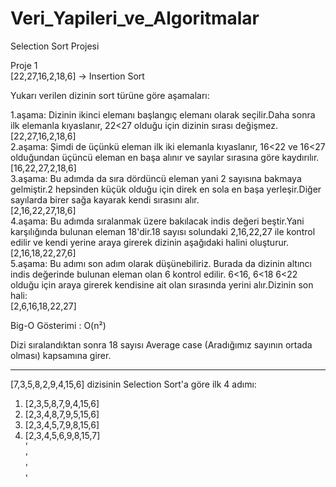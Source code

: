 # Veri_Yapileri_ve_Algoritmalar
Selection Sort Projesi  

Proje 1  
[22,27,16,2,18,6] -> Insertion Sort  
  
Yukarı verilen dizinin sort türüne göre aşamaları:  
  
1.aşama: Dizinin ikinci elemanı başlangıç elemanı olarak seçilir.Daha sonra ilk elemanla kıyaslanır, 22<27 olduğu için dizinin sırası değişmez.     
[22,27,16,2,18,6]  
2.aşama: Şimdi de üçünkü eleman ilk iki elemanla kıyaslanır, 16<22 ve 16<27 olduğundan üçüncü eleman en başa alınır ve sayılar sırasına göre kaydırılır.    
[16,22,27,2,18,6]  
3.aşama: Bu adımda da sıra dördüncü eleman yani 2 sayısına bakmaya gelmiştir.2 hepsinden küçük olduğu için direk en sola en başa yerleşir.Diğer sayılarda birer sağa kayarak kendi sırasını alır.  
[2,16,22,27,18,6]  
4.aşama: Bu adımda sıralanmak üzere bakılacak indis değeri beştir.Yani karşılığında bulunan eleman 18'dir.18 sayısı solundaki 2,16,22,27 ile kontrol edilir ve kendi yerine araya girerek dizinin aşağıdaki halini oluşturur.  
[2,16,18,22,27,6]  
5.aşama: Bu adımı son adım olarak düşünebiliriz. Burada da dizinin altıncı indis değerinde bulunan eleman olan 6 kontrol edilir. 6<16, 6<18 6<22 olduğu için araya girerek kendisine ait olan sırasında yerini alır.Dizinin son hali:  
[2,6,16,18,22,27]  
    
Big-O Gösterimi : O(n²)  
  
Dizi sıralandıktan sonra 18 sayısı Average case (Aradığımız sayının ortada olması) kapsamına girer.  
  
---  
  
[7,3,5,8,2,9,4,15,6] dizisinin Selection Sort'a göre ilk 4 adımı:  

1. [2,3,5,8,7,9,4,15,6]  
2. [2,3,4,8,7,9,5,15,6]  
3. [2,3,4,5,7,9,8,15,6]  
4. [2,3,4,5,6,9,8,15,7]  
            '  
            '  
            '   
            '  
         
